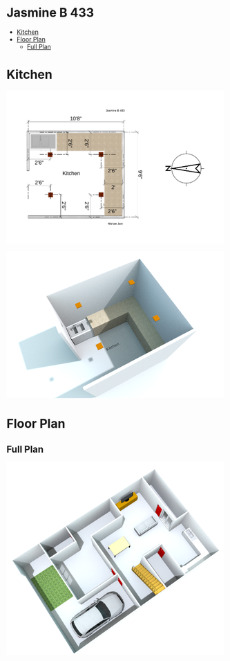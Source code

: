 
Jasmine B 433
=================

* [Kitchen](#kitchen)
* [Floor Plan](#floor-plan)
   * [Full Plan](#full-plan)

<!-- Created by https://github.com/ekalinin/github-markdown-toc -->
# Kitchen

![Floor Plan](images_lyx/fp1010-1.png)

![3D View](images_lyx/fp1011.png)

# Floor Plan

## Full Plan

![Ground Floor](images_lyx/test7_cropped.png)
